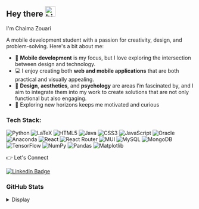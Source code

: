 ## Hey there <img src="https://user-images.githubusercontent.com/1303154/88677602-1635ba80-d120-11ea-84d8-d263ba5fc3c0.gif" width="28px" height="28px" alt="hi">

I'm Chaima Zouari

A mobile development student with a passion for creativity, design, and problem-solving. Here's a bit about me:

- 📱 **Mobile development** is my focus, but I love exploring the intersection between design and technology.
- 💻 I enjoy creating both **web and mobile applications** that are both practical and visually appealing.
- 🎨 **Design**, **aesthetics**, and **psychology** are areas I’m fascinated by, and I aim to integrate them into my work to create solutions that are not only functional but also engaging.
- 🔭 Exploring new horizons keeps me motivated and curious


### Tech Stack:


![Python](https://img.shields.io/badge/python-3670A0?style=flat-square&logo=python&logoColor=ffdd54) ![LaTeX](https://img.shields.io/badge/latex-%23008080.svg?style=flat-square&logo=latex&logoColor=white) ![HTML5](https://img.shields.io/badge/html5-%23E34F26.svg?style=flat-square&logo=html5&logoColor=white) ![Java](https://img.shields.io/badge/java-%23ED8B00.svg?style=flat-square&logo=openjdk&logoColor=white) ![CSS3](https://img.shields.io/badge/css3-%231572B6.svg?style=flat-square&logo=css3&logoColor=white) ![JavaScript](https://img.shields.io/badge/javascript-%23323330.svg?style=flat-square&logo=javascript&logoColor=%23F7DF1E) ![Oracle](https://img.shields.io/badge/Oracle-F80000?style=flat-square&logo=oracle&logoColor=white) ![Anaconda](https://img.shields.io/badge/Anaconda-%2344A833.svg?style=flat-square&logo=anaconda&logoColor=white) ![React](https://img.shields.io/badge/react-%2320232a.svg?style=flat-square&logo=react&logoColor=%2361DAFB) ![React Router](https://img.shields.io/badge/React_Router-CA4245?style=flat-square&logo=react-router&logoColor=white) ![MUI](https://img.shields.io/badge/MUI-%230081CB.svg?style=flat-square&logo=mui&logoColor=white) ![MySQL](https://img.shields.io/badge/mysql-%2300000f.svg?style=flat-square&logo=mysql&logoColor=white) ![MongoDB](https://img.shields.io/badge/MongoDB-%234ea94b.svg?style=flat-square&logo=mongodb&logoColor=white) ![TensorFlow](https://img.shields.io/badge/TensorFlow-%23FF6F00.svg?style=flat-square&logo=TensorFlow&logoColor=white) ![NumPy](https://img.shields.io/badge/numpy-%23013243.svg?style=flat-square&logo=numpy&logoColor=white) ![Pandas](https://img.shields.io/badge/pandas-%23150458.svg?style=flat-square&logo=pandas&logoColor=white) ![Matplotlib](https://img.shields.io/badge/Matplotlib-%23ffffff.svg?style=flat-square&logo=Matplotlib&logoColor=black)

👉 Let's Connect 

 [![Linkedin Badge](https://img.shields.io/badge/LinkedIn-%230077B5.svg?style=flat&labelColor=0e76a8&logo=linkedin&logoColor=white)](https://www.linkedin.com/in/chaima-zouari-13b375202/) 

### GitHub Stats 

<details>
<summary>
  Display 
</summary>

<br >

![](https://github-readme-stats.vercel.app/api?username=zchaima&theme=dark&hide_border=false&include_all_commits=false&count_private=false)
![](https://github-readme-streak-stats.herokuapp.com/?user=zchaima&theme=dark&hide_border=false)<br/>
![](https://github-contributor-stats.vercel.app/api?username=zchaima&limit=5&theme=dark&hide_border=false&combine_all_yearly_contributions=true)<br/>
![](https://github-readme-stats.vercel.app/api/top-langs/?username=zchaima&theme=dark&hide_border=false&include_all_commits=false&count_private=false&layout=compact)


<!-- Proudly created with GPRM ( https://gprm.itsvg.in ) -->
